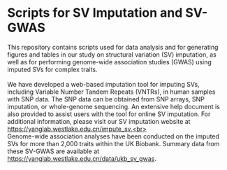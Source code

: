# Scripts for SV Imputation and SV-GWAS

This repository contains scripts used for data analysis and for generating figures and tables in our study on structural variation (SV) imputation, as well as for performing genome-wide association studies (GWAS) using imputed SVs for complex traits.<br><br>
We have developed a web-based imputation tool for imputing SVs, including Variable Number Tandem Repeats (VNTRs), in human samples with SNP data. The SNP data can be obtained from SNP arrays, SNP imputation, or whole-genome sequencing. An extensive help document is also provided to assist users with the tool for online SV imputation. For additional information, please visit our SV imputation website at https://yanglab.westlake.edu.cn/impute_sv.<br><br>
Genome-wide association analyses have been conducted on the imputed SVs for more than 2,000 traits within the UK Biobank. Summary data from these SV-GWAS are available at https://yanglab.westlake.edu.cn/data/ukb_sv_gwas.
